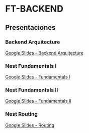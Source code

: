 # FT-BACKEND

## Presentaciones

### Backend Arquitecture

[Google Slides - Backend Arquitecture](https://docs.google.com/presentation/d/1wUp7qqgyxr1OKANAIi7WkTyL_e8zbJUb/edit?usp=sharing&ouid=111345539982328960069&rtpof=true&sd=true)

### Nest Fundamentals I

[Google Slides - Fundamentals I](https://docs.google.com/presentation/d/1GQb-__LZ9z6u_aqz--z7BAxR_od09_eA/edit?usp=sharing&ouid=111345539982328960069&rtpof=true&sd=true)

### Nest Fundamentals II

[Google Slides - Fundamentals II](https://docs.google.com/presentation/d/1BhGcvJh1SbQ4IbAvAsJ1lkm5eSslV3dH/edit?usp=sharing&ouid=111345539982328960069&rtpof=true&sd=true)

### Nest Routing

[Google Slides - Routing](https://docs.google.com/presentation/d/1qe8iPjMucc4q0CFV6a_OPnqUIkbJnnNl/edit?usp=sharing&ouid=111345539982328960069&rtpof=true&sd=true)
